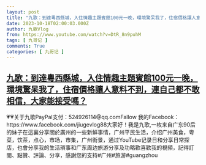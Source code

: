 ```yaml
---
layout: post
title: "九歌：到達粵西縣城，入住情趣主題賓館100元一晚，環境驚呆我了，住宿價格讓人意料不到，連自己都不敢相信，大家能接受嗎？"
date: 2023-10-18T02:00:03.000Z
author: 九歌Vlog
from: https://www.youtube.com/watch?v=DtR_8n9puhM
tags: [ 九哥记 ]
comments: True
categories: [ 九哥记 ]
---
```

<!--1697594403000-->
[九歌：到達粵西縣城，入住情趣主題賓館100元一晚，環境驚呆我了，住宿價格讓人意料不到，連自己都不敢相信，大家能接受嗎？](https://www.youtube.com/watch?v=DtR_8n9puhM)
------

<div>
💗💗关于九歌PayPal支付：524926114@qq.comFallow 我的Facebook：https://www.facebook.com/jiugevlog88大家好！我是九歌,一枚来自广东90后的妹子在這裏分享關於廣州的一些新鮮事情，广州平民生活，介绍广州美食，粤菜，饮茶，点心，市场，市集，广州街景，通过YouTube记录日和分享日常探店，也會分享我的生活瑣事和广东周边旅游分享及功略歡喜歡我的視頻，記得訂閱、點贊、評論、分享，感謝您的支持#广州#旅游#guangzhou
</div>
